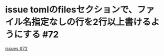 # issue tomlのfilesセクションで、ファイル名指定なしの行を2行以上書けるようにする #72
[issues #72](https://github.com/cat2151/cat-file-watcher/issues/72)


